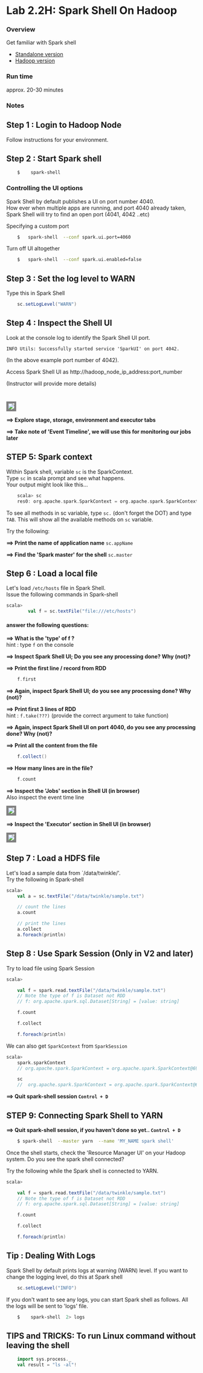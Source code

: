 <link rel='stylesheet' href='../assets/css/main.css'/>

# Lab 2.2H: Spark Shell On Hadoop

### Overview
Get familiar with Spark shell  
- [Standalone version](2.2-shell.md)
- [Hadoop version](2.2H-spark-shell-hadoop.md)

### Run time
approx. 20-30 minutes

### Notes

## Step 1 : Login to Hadoop Node
Follow instructions for your environment.

## Step 2 : Start Spark shell

```bash
    $    spark-shell
```

### Controlling the UI options
Spark Shell by default publishes a UI on port number 4040.  
How ever when multiple apps are running, and port 4040 already taken, Spark Shell will try to find an open port (4041, 4042 ..etc)

Specifying a custom port
```bash
    $   spark-shell  --conf spark.ui.port=4060
```

Turn off UI altogether  
```bash
    $   spark-shell  --conf spark.ui.enabled=false
```

## Step 3 : Set the log level to WARN
Type this in Spark Shell
```scala
    sc.setLogLevel("WARN")
```

## Step 4 : Inspect the Shell UI
Look at the console log to identify the Spark Shell UI port.

```console
INFO Utils: Successfully started service 'SparkUI' on port 4042.
```

(In the above example port number of 4042).   

Access Spark Shell UI as http://hadoop_node_ip_address:port_number  

(Instructor will provide more details)


#
<img src="../assets/images/2a.png" style="border: 5px solid grey ; max-width:100%;" />

**==> Explore stage, storage, environment and executor tabs**

**==> Take note of 'Event Timeline', we will use this for monitoring our jobs later**

## STEP 5: Spark context
Within Spark  shell,  variable `sc` is the SparkContext.  
Type `sc` in scala prompt and see what happens.  
Your output might look like this...

```scala
    scala> sc
    res0: org.apache.spark.SparkContext = org.apache.spark.SparkContext@5019fb90
```

To see all methods in sc variable, type `sc.` (don't forget the DOT)  and type `TAB`. This will show all the available methods on `sc` variable.

Try the following:

**==> Print the name of application name**
`sc.appName`

**==> Find the 'Spark master' for the shell**
`sc.master`


## Step 6 : Load a local file
Let's load  `/etc/hosts` file in Spark Shell.  
Issue the following commands in Spark-shell

```scala
scala>
        val f = sc.textFile("file:///etc/hosts")
```

#### answer the following questions:

**==> What is the 'type' of f ?**   
hint : type `f` on the console

**==> Inspect Spark Shell UI;  Do you see any processing done?  Why (not)?**

**==> Print the first line / record from RDD**  
```scala
    f.first
```

**==> Again, inspect Spark Shell UI;  do you see any processing done?  Why (not)?**

**==> Print first 3 lines of RDD**  
hint : `f.take(???)`  (provide the correct argument to take function)

**==> Again, inspect Spark Shell UI on port 4040, do you see any processing done?  Why (not)?**

**==> Print all the content from the file**  
```scala
    f.collect()
```

**==> How many lines are in the file?**  
```scala
    f.count
```

**==> Inspect the 'Jobs' section in Shell UI (in browser)**  
Also inspect the event time line

<img src="../assets/images/2b.png" style="border: 5px solid grey; max-width:100%;" />

**==> Inspect the 'Executor' section in Shell UI (in browser)**

<img src="../assets/images/2c.png" style="border: 5px solid grey; max-width:100%;" />


## Step 7 : Load a HDFS file
Let's load  a sample data from `/data/twinkle/'.  
Try the following in Spark-shell

```scala
scala>
    val a = sc.textFile("/data/twinkle/sample.txt")

    // count the lines
    a.count

    // print the lines
    a.collect
    a.foreach(println)
```

## Step 8 : Use Spark Session (Only in V2 and later)
Try to load file using Spark Session

```scala
scala>

    val f = spark.read.textFile("/data/twinkle/sample.txt")
    // Note the type of f is Dataset not RDD
    // f: org.apache.spark.sql.Dataset[String] = [value: string]

    f.count

    f.collect

    f.foreach(println)
```

We can also get `SparkContext` from `SparkSession`
```scala
scala>
    spark.sparkContext
    // org.apache.spark.SparkContext = org.apache.spark.SparkContext@69c6e5

    sc
    //  org.apache.spark.SparkContext = org.apache.spark.SparkContext@69c6e5
```

**==> Quit spark-shell session `Control + D`**



## STEP 9:  Connecting Spark Shell to YARN

**==> Quit spark-shell session, if you haven't done so yet.. `Control + D`**  

```bash
    $ spark-shell  --master yarn  --name 'MY_NAME spark shell'
```

Once the shell starts, check the 'Resource Manager UI' on your Hadoop system.  Do you see the spark shell connected?

Try the following while the Spark shell is connected to YARN.
```scala
scala>

    val f = spark.read.textFile("/data/twinkle/sample.txt")
    // Note the type of f is Dataset not RDD
    // f: org.apache.spark.sql.Dataset[String] = [value: string]

    f.count

    f.collect

    f.foreach(println)
```

## Tip : Dealing With Logs
Spark Shell by default prints logs at warning (WARN) level.  If you want to change the logging level, do this at Spark shell
```scala
    sc.setLogLevel("INFO")
```

If you don't want to see any logs, you can start Spark shell as follows.  All the logs will be sent to 'logs' file.
```bash
    $    spark-shell  2> logs
```


## TIPS and TRICKS: To run Linux command without leaving the shell

```scala
    import sys.process._
    val result = "ls -al"!
```
